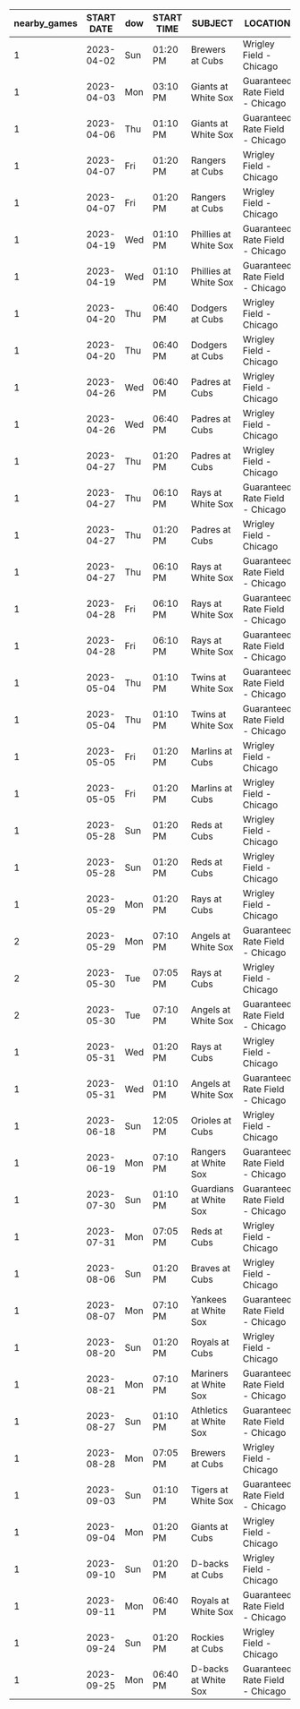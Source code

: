 | nearby_games | START DATE | dow | START TIME |        SUBJECT         |            LOCATION             | fly_there_date | fly_back_date | from_price |         bar          |
|--------------|------------|-----|------------|------------------------|---------------------------------|----------------|---------------|------------|----------------------|
| 1            | 2023-04-02 | Sun | 01:20 PM   | Brewers at Cubs        | Wrigley Field - Chicago         | 2023-04-01     | 2023-04-05    | 671        | ██████████████████▊  |
| 1            | 2023-04-03 | Mon | 03:10 PM   | Giants at White Sox    | Guaranteed Rate Field - Chicago | 2023-04-02     | 2023-04-06    | 714        | ████████████████████ |
| 1            | 2023-04-06 | Thu | 01:10 PM   | Giants at White Sox    | Guaranteed Rate Field - Chicago | 2023-04-05     | 2023-04-09    | 550        | ███████████████▍     |
| 1            | 2023-04-07 | Fri | 01:20 PM   | Rangers at Cubs        | Wrigley Field - Chicago         | 2023-04-06     | 2023-04-10    | 550        | ███████████████▍     |
| 1            | 2023-04-07 | Fri | 01:20 PM   | Rangers at Cubs        | Wrigley Field - Chicago         | 2023-04-06     | 2023-04-10    | 550        | ███████████████▍     |
| 1            | 2023-04-19 | Wed | 01:10 PM   | Phillies at White Sox  | Guaranteed Rate Field - Chicago | 2023-04-18     | 2023-04-22    | 289        | ████████             |
| 1            | 2023-04-19 | Wed | 01:10 PM   | Phillies at White Sox  | Guaranteed Rate Field - Chicago | 2023-04-18     | 2023-04-22    | 289        | ████████             |
| 1            | 2023-04-20 | Thu | 06:40 PM   | Dodgers at Cubs        | Wrigley Field - Chicago         | 2023-04-19     | 2023-04-23    | 326        | █████████▏           |
| 1            | 2023-04-20 | Thu | 06:40 PM   | Dodgers at Cubs        | Wrigley Field - Chicago         | 2023-04-19     | 2023-04-23    | 326        | █████████▏           |
| 1            | 2023-04-26 | Wed | 06:40 PM   | Padres at Cubs         | Wrigley Field - Chicago         | 2023-04-25     | 2023-04-29    | 289        | ████████             |
| 1            | 2023-04-26 | Wed | 06:40 PM   | Padres at Cubs         | Wrigley Field - Chicago         | 2023-04-25     | 2023-04-29    | 289        | ████████             |
| 1            | 2023-04-27 | Thu | 01:20 PM   | Padres at Cubs         | Wrigley Field - Chicago         | 2023-04-26     | 2023-04-30    | 305        | ████████▌            |
| 1            | 2023-04-27 | Thu | 06:10 PM   | Rays at White Sox      | Guaranteed Rate Field - Chicago | 2023-04-26     | 2023-04-30    | 305        | ████████▌            |
| 1            | 2023-04-27 | Thu | 01:20 PM   | Padres at Cubs         | Wrigley Field - Chicago         | 2023-04-26     | 2023-04-30    | 305        | ████████▌            |
| 1            | 2023-04-27 | Thu | 06:10 PM   | Rays at White Sox      | Guaranteed Rate Field - Chicago | 2023-04-26     | 2023-04-30    | 305        | ████████▌            |
| 1            | 2023-04-28 | Fri | 06:10 PM   | Rays at White Sox      | Guaranteed Rate Field - Chicago | 2023-04-27     | 2023-05-01    | 304        | ████████▌            |
| 1            | 2023-04-28 | Fri | 06:10 PM   | Rays at White Sox      | Guaranteed Rate Field - Chicago | 2023-04-27     | 2023-05-01    | 304        | ████████▌            |
| 1            | 2023-05-04 | Thu | 01:10 PM   | Twins at White Sox     | Guaranteed Rate Field - Chicago | 2023-05-03     | 2023-05-07    | 305        | ████████▌            |
| 1            | 2023-05-04 | Thu | 01:10 PM   | Twins at White Sox     | Guaranteed Rate Field - Chicago | 2023-05-03     | 2023-05-07    | 305        | ████████▌            |
| 1            | 2023-05-05 | Fri | 01:20 PM   | Marlins at Cubs        | Wrigley Field - Chicago         | 2023-05-04     | 2023-05-08    | 341        | █████████▌           |
| 1            | 2023-05-05 | Fri | 01:20 PM   | Marlins at Cubs        | Wrigley Field - Chicago         | 2023-05-04     | 2023-05-08    | 341        | █████████▌           |
| 1            | 2023-05-28 | Sun | 01:20 PM   | Reds at Cubs           | Wrigley Field - Chicago         | 2023-05-27     | 2023-05-31    | 366        | ██████████▎          |
| 1            | 2023-05-28 | Sun | 01:20 PM   | Reds at Cubs           | Wrigley Field - Chicago         | 2023-05-27     | 2023-05-31    | 366        | ██████████▎          |
| 1            | 2023-05-29 | Mon | 01:20 PM   | Rays at Cubs           | Wrigley Field - Chicago         | 2023-05-28     | 2023-06-01    | 357        | ██████████           |
| 2            | 2023-05-29 | Mon | 07:10 PM   | Angels at White Sox    | Guaranteed Rate Field - Chicago | 2023-05-28     | 2023-06-01    | 357        | ██████████           |
| 2            | 2023-05-30 | Tue | 07:05 PM   | Rays at Cubs           | Wrigley Field - Chicago         | 2023-05-29     | 2023-06-02    | 396        | ███████████          |
| 2            | 2023-05-30 | Tue | 07:10 PM   | Angels at White Sox    | Guaranteed Rate Field - Chicago | 2023-05-29     | 2023-06-02    | 396        | ███████████          |
| 1            | 2023-05-31 | Wed | 01:20 PM   | Rays at Cubs           | Wrigley Field - Chicago         | 2023-05-30     | 2023-06-03    | 385        | ██████████▊          |
| 1            | 2023-05-31 | Wed | 01:10 PM   | Angels at White Sox    | Guaranteed Rate Field - Chicago | 2023-05-30     | 2023-06-03    | 385        | ██████████▊          |
| 1            | 2023-06-18 | Sun | 12:05 PM   | Orioles at Cubs        | Wrigley Field - Chicago         | 2023-06-17     | 2023-06-21    | 416        | ███████████▋         |
| 1            | 2023-06-19 | Mon | 07:10 PM   | Rangers at White Sox   | Guaranteed Rate Field - Chicago | 2023-06-18     | 2023-06-22    | 357        | ██████████           |
| 1            | 2023-07-30 | Sun | 01:10 PM   | Guardians at White Sox | Guaranteed Rate Field - Chicago | 2023-07-29     | 2023-08-02    | 400        | ███████████▏         |
| 1            | 2023-07-31 | Mon | 07:05 PM   | Reds at Cubs           | Wrigley Field - Chicago         | 2023-07-30     | 2023-08-03    | 396        | ███████████          |
| 1            | 2023-08-06 | Sun | 01:20 PM   | Braves at Cubs         | Wrigley Field - Chicago         | 2023-08-05     | 2023-08-09    | 357        | ██████████           |
| 1            | 2023-08-07 | Mon | 07:10 PM   | Yankees at White Sox   | Guaranteed Rate Field - Chicago | 2023-08-06     | 2023-08-10    | 396        | ███████████          |
| 1            | 2023-08-20 | Sun | 01:20 PM   | Royals at Cubs         | Wrigley Field - Chicago         | 2023-08-19     | 2023-08-23    | 336        | █████████▍           |
| 1            | 2023-08-21 | Mon | 07:10 PM   | Mariners at White Sox  | Guaranteed Rate Field - Chicago | 2023-08-20     | 2023-08-24    | 379        | ██████████▌          |
| 1            | 2023-08-27 | Sun | 01:10 PM   | Athletics at White Sox | Guaranteed Rate Field - Chicago | 2023-08-26     | 2023-08-30    | 336        | █████████▍           |
| 1            | 2023-08-28 | Mon | 07:05 PM   | Brewers at Cubs        | Wrigley Field - Chicago         | 2023-08-27     | 2023-08-31    | 378        | ██████████▌          |
| 1            | 2023-09-03 | Sun | 01:10 PM   | Tigers at White Sox    | Guaranteed Rate Field - Chicago | 2023-09-02     | 2023-09-06    | 336        | █████████▍           |
| 1            | 2023-09-04 | Mon | 01:20 PM   | Giants at Cubs         | Wrigley Field - Chicago         | 2023-09-03     | 2023-09-07    | 378        | ██████████▌          |
| 1            | 2023-09-10 | Sun | 01:20 PM   | D-backs at Cubs        | Wrigley Field - Chicago         | 2023-09-09     | 2023-09-13    | 336        | █████████▍           |
| 1            | 2023-09-11 | Mon | 06:40 PM   | Royals at White Sox    | Guaranteed Rate Field - Chicago | 2023-09-10     | 2023-09-14    | 379        | ██████████▌          |
| 1            | 2023-09-24 | Sun | 01:20 PM   | Rockies at Cubs        | Wrigley Field - Chicago         | 2023-09-23     | 2023-09-27    | 357        | ██████████           |
| 1            | 2023-09-25 | Mon | 06:40 PM   | D-backs at White Sox   | Guaranteed Rate Field - Chicago | 2023-09-24     | 2023-09-28    | 396        | ███████████          |

